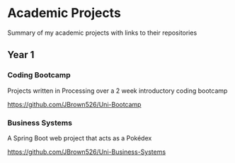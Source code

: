 # Academic Projects
Summary of my academic projects with links to their repositories

## Year 1

### Coding Bootcamp
Projects written in Processing over a 2 week introductory coding bootcamp

https://github.com/JBrown526/Uni-Bootcamp

### Business Systems
A Spring Boot web project that acts as a Pokédex

https://github.com/JBrown526/Uni-Business-Systems
